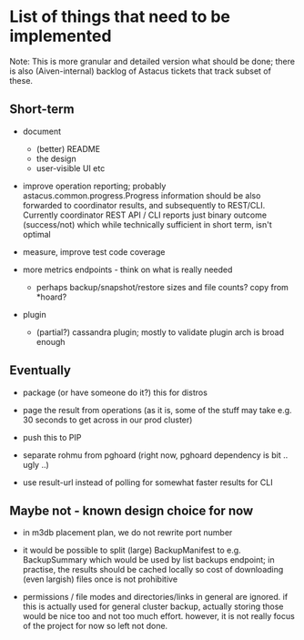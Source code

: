 # List of things that need to be implemented #

Note: This is more granular and detailed version what should be done; there
is also (Aiven-internal) backlog of Astacus tickets that track subset of
these.


## Short-term

- document
    - (better) README
    - the design
    - user-visible UI etc

- improve operation reporting; probably astacus.common.progress.Progress
  information should be also forwarded to coordinator results, and
  subsequently to REST/CLI. Currently coordinator REST API / CLI reports
  just binary outcome (success/not) which while technically sufficient in
  short term, isn't optimal

- measure, improve test code coverage

- more metrics endpoints - think on what is really needed
    - perhaps backup/snapshot/restore sizes and file counts? copy from *hoard?

- plugin
    - (partial?) cassandra plugin; mostly to validate plugin arch is broad enough


## Eventually

- package (or have someone do it?) this for distros

- page the result from operations (as it is, some of the stuff may take
  e.g. 30 seconds to get across in our prod cluster)

- push this to PIP

- separate rohmu from pghoard (right now, pghoard dependency is bit .. ugly ..)

- use result-url instead of polling for somewhat faster results for CLI


## Maybe not - known design choice for now

- in m3db placement plan, we do not rewrite port number

- it would be possible to split (large) BackupManifest to
  e.g. BackupSummary which would be used by list backups endpoint; in
  practise, the results should be cached locally so cost of downloading
  (even largish) files once is not prohibitive

- permissions / file modes and directories/links in general are ignored. if
  this is actually used for general cluster backup, actually storing those
  would be nice too and not too much effort. however, it is not really
  focus of the project for now so left not done.
